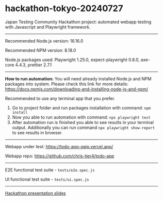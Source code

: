 # hackathon-tokyo-20240727

Japan Testing Community Hackathon project: automated webapp testing with Javascript and Playwright framework.

---

Recommended Node.js version: 16.16.0

Recommended NPM version: 8.18.0

Node.js packages used: Playwright 1.25.0, expect-playwright 0.8.0, axe-core 4.4.3, prettier 2.7.1

---

**How to run automation:**
You will need already installed Node.js and NPM packages into system. Please check this link for more details: https://docs.npmjs.com/downloading-and-installing-node-js-and-npm/

Recommended to use any terminal app that you prefer.

1. Go to project folder and run packages installation with command: `npm install`
2. Now you able to run automation with command: `npx playwright test`
3. After automation run is finished you able to see results in your terminal output.
   Additionally you can run command `npx playwright show-report` to see results in browser.

---

Webapp under test: https://todo-app-qajp.vercel.app/

Webapp repo: https://github.com/chris-tier4/todo-app

---

E2E functional test suite - `tests/e2e.spec.js`

UI functional test suite - `tests/ui.spec.js`

---

[Hackathon presentation slides](https://docs.google.com/presentation/d/18FKS8XcgUI7Ld02nQDCYr1dcBcJZ72qjBsC_YG_A2Do/edit?usp=sharing)

